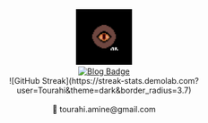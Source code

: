 <div id="header" align="center">
  <img src="https://github.com/Tourahi/Tourahi/blob/master/logo.png" width="100"/>
</div>

<div id="badges" align="center">
  <a href="https://marodungeon.neocities.org/">
    <img src="https://img.shields.io/static/v1?label=Blog&message=marodungeon&color=A25B15" alt="Blog Badge"/>
  </a>
</div>

<div id="" align="center">
  ![GitHub Streak](https://streak-stats.demolab.com?user=Tourahi&theme=dark&border_radius=3.7)
</div>

<br/> 
 <div id="header" align="center">
  📧 tourahi.amine@gmail.com
</div>

